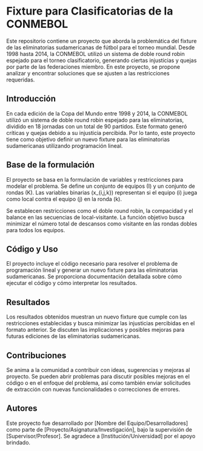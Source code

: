 # Fixture para Clasificatorias de la CONMEBOL

Este repositorio contiene un proyecto que aborda la problemática del fixture de las eliminatorias sudamericanas de fútbol para el torneo mundial. Desde 1998 hasta 2014, la CONMEBOL utilizó un sistema de doble round robin espejado para el torneo clasificatorio, generando ciertas injusticias y quejas por parte de las federaciones miembro. En este proyecto, se propone analizar y encontrar soluciones que se ajusten a las restricciones requeridas.

## Introducción

En cada edición de la Copa del Mundo entre 1998 y 2014, la CONMEBOL utilizó un sistema de doble round robin espejado para las eliminatorias, dividido en 18 jornadas con un total de 90 partidos. Este formato generó críticas y quejas debido a su injusticia percibida. Por lo tanto, este proyecto tiene como objetivo definir un nuevo fixture para las eliminatorias sudamericanas utilizando programación lineal.

## Base de la formulación

El proyecto se basa en la formulación de variables y restricciones para modelar el problema. Se define un conjunto de equipos \(I\) y un conjunto de rondas \(K\). Las variables binarias \(x_{i,j,k}\) representan si el equipo \(i\) juega como local contra el equipo \(j\) en la ronda \(k\).

Se establecen restricciones como el doble round robin, la compacidad y el balance en las secuencias de local-visitante. La función objetivo busca minimizar el número total de descansos como visitante en las rondas dobles para todos los equipos.

## Código y Uso

El proyecto incluye el código necesario para resolver el problema de programación lineal y generar un nuevo fixture para las eliminatorias sudamericanas. Se proporciona documentación detallada sobre cómo ejecutar el código y cómo interpretar los resultados.

## Resultados

Los resultados obtenidos muestran un nuevo fixture que cumple con las restricciones establecidas y busca minimizar las injusticias percibidas en el formato anterior. Se discuten las implicaciones y posibles mejoras para futuras ediciones de las eliminatorias sudamericanas.

## Contribuciones

Se anima a la comunidad a contribuir con ideas, sugerencias y mejoras al proyecto. Se pueden abrir problemas para discutir posibles mejoras en el código o en el enfoque del problema, así como también enviar solicitudes de extracción con nuevas funcionalidades o correcciones de errores.

## Autores

Este proyecto fue desarrollado por [Nombre del Equipo/Desarrolladores] como parte de [Proyecto/Asignatura/Investigación], bajo la supervisión de [Supervisor/Profesor]. Se agradece a [Institución/Universidad] por el apoyo brindado.
